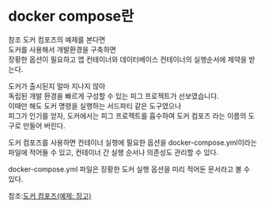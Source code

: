 # docker compose란

참조 도커 컴포즈의 예제를 본다면  
도커를 사용해서 개발환경을 구축하면  
장황한 옵션이 필요하고 앱 컨테이너와 데이터베이스 컨테이너의 실행순서에 제약을 받는다.  

도커가 출시된지 얼마 지나지 않아  
독립된 개발 환경을 빠르게 구성할 수 있는 
피그 프로젝트가 선보였습니다.  
이때만 해도 도커 명령을 실행하는 서드파티 같은 도구였으나  
피그가 인기를 얻자, 도커에서는 피그 프로젝트를 흡수하여 도커 컴포즈 라는 이름의 도구로 만들어 버린다.  

도커 컴포즈를 사용하면 컨테이너 실행에 필요한 옵션을 docker-compose.yml이라는 파일에 적어둘 수 있고, 컨테이너 간 실행 순서나 의존성도 관리할 수 있다.  

docker-compose.yml 파일은
장황한 도커 실행 옵션을 미리 적어둔 문서라고 볼 수 있다.  


참조:[도커 컴포즈(예제: 장고)](https://www.44bits.io/ko/post/almost-perfect-development-environment-with-docker-and-docker-compose)  